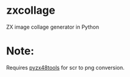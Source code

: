 # zxcollage
ZX image collage generator in Python

# Note:

Requires [pyzx48tools](https://github.com/monstergdc/pyzx48tools/) for scr to png conversion.

